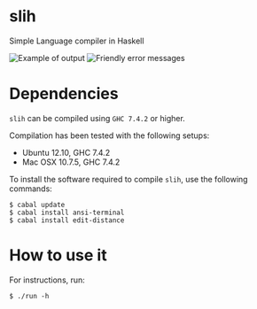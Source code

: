 slih
====

Simple Language compiler in Haskell

![Example of output](http://i.imgur.com/s4WgGJH.png)
![Friendly error messages](http://i.imgur.com/ChGOKrN.png)

Dependencies
============

`slih` can be compiled using `GHC 7.4.2` or higher.

Compilation has been tested with the following setups:
* Ubuntu 12.10, GHC 7.4.2
* Mac OSX 10.7.5, GHC 7.4.2

To install the software required to compile `slih`, use the following commands:

```
$ cabal update
$ cabal install ansi-terminal
$ cabal install edit-distance
```

How to use it
=============

For instructions, run:

```
$ ./run -h
```
